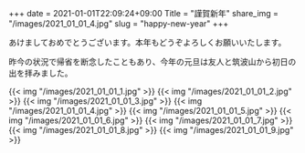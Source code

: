 +++
date  = 2021-01-01T22:09:24+09:00
Title = "謹賀新年"
share_img = "/images/2021_01_01_4.jpg"
slug = "happy-new-year"
+++

あけましておめでとうございます。本年もどうぞよろしくお願いいたします。

昨今の状況で帰省を断念したこともあり、今年の元旦は友人と筑波山から初日の出を拝みました。

{{< img "/images/2021_01_01_1.jpg" >}}
{{< img "/images/2021_01_01_2.jpg" >}}
{{< img "/images/2021_01_01_3.jpg" >}}
{{< img "/images/2021_01_01_4.jpg" >}}
{{< img "/images/2021_01_01_5.jpg" >}}
{{< img "/images/2021_01_01_6.jpg" >}}
{{< img "/images/2021_01_01_7.jpg" >}}
{{< img "/images/2021_01_01_8.jpg" >}}
{{< img "/images/2021_01_01_9.jpg" >}}